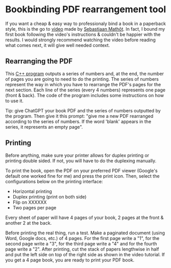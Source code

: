 # Bookbinding PDF rearrangement tool
If you want a cheap & easy way to professionaly bind a book in a paperback style, this is the go to [video](https://www.youtube.com/watch?v=cifj5UYQDZE&list=WL&index=16) made by [Sebastiaan Mathôt](https://www.youtube.com/c/SebastiaanMath%C3%B4t). In fact, I bound my first book following the video's instructions & couldn't be happier with the results. I would strongly recommend watching the video before reading what comes next, it will give well needed context.

## Rearranging the PDF
This [C++ program](Code.cpp) outputs a series of numbers and, at the end, the number of pages you are going to need to do the printing. The series of numbers represent the way in which you have to rearrange the PDF's pages for the next section. Each line of the series (every 4 numbers) represents one page (front & back). The code of the program includes some instructions on how to use it. 

Tip: give ChatGPT your book PDF and the series of numbers outputted by the program. Then give it this prompt: "give me a new PDF rearranged according to the series of numbers. If the word 'blank' appears in the series, it represents an empty page".

## Printing
Before anything, make sure your printer allows for duplex printing or printing double sided. If not, you will have to do the duplexing manually. 

To print the book, open the PDF on your preferred PDF viewer (Google's default one worked fine for me) and press the print icon. Then, select the configurations below on the printing interface:

- Horizontal printing
- Duplex printing (print on both side)
- Flip on XXXXXX
- Two pages per page

Every sheet of paper will have 4 pages of your book, 2 pages at the front & another 2 at the back.

Before printing the real thing, run a test. Make a paginated document (using Word, Google docs, etc.) of 4 pages. For the first page write a "1", for the second page write a "3", for the third page write a "4" and for the fourth page write a "2". After printing, cut the stack of papers lengthwise in half and put the left side on top of the right side as shown in the video tutorial. If you get a 4 page book, you are ready to print your PDF book.
